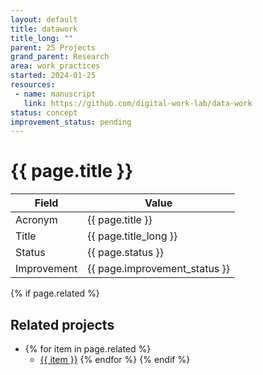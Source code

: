 ```yaml
---
layout: default
title: datawork
title_long: ""
parent: 25 Projects
grand_parent: Research
area: work_practices
started: 2024-01-25
resources:
 - name: manuscript
   link: https://github.com/digital-work-lab/data-work
status: concept
improvement_status: pending
---
```


# {{ page.title }}

Field               | Value
------------------- | ----------------------------------
Acronym             | {{ page.title }}
Title               | {{ page.title_long }}
Status              | {{ page.status }}
Improvement         | {{ page.improvement_status }}

{% if page.related %}
## Related projects 

- {% for item in page.related %}
  - <a href="{{ item }}">{{ item }}</a>
{% endfor %}
{% endif %}
